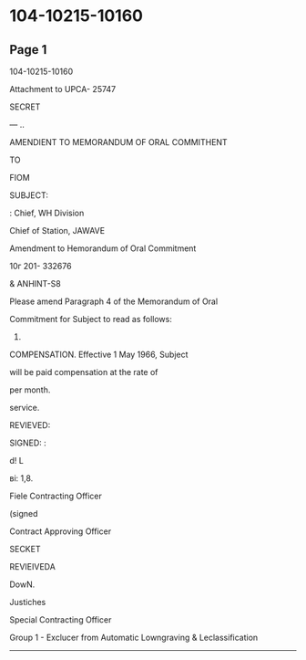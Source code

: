 # 104-10215-10160

## Page 1

104-10215-10160

Attachment to UPCA- 25747

SECRET

— ..

AMENDIENT TO MEMORANDUM OF ORAL COMMITHENT

TO

FIOM

SUBJECT:

: Chief, WH Division

Chief of Station, JAWAVE

Amendment to Hemorandum of Oral Commitment

10г 201- 332676

& ANHINT-S8

Please amend Paragraph 4 of the Memorandum of Oral

Commitment for Subject to read as follows:

1.

COMPENSATION. Effective 1 May 1966, Subject

will be paid compensation at the rate of

per month.

service.

REVIEVED:

SIGNED: :

d! L

ві: 1,8.

Fiele Contracting Officer

(signed

Contract Approving Officer

SECKET

REVIEIVEDA

DowN.

Justiches

Special Contracting Officer

Group 1 - Exclucer from Automatic Lowngraving & Leclassification

---


